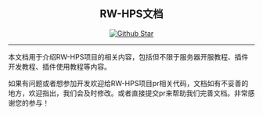 <div align="center">
<H2> RW-HPS文档 </H2>

[![Github Star](https://img.shields.io/github/stars/RW-HPS/RW-HPS.svg)](https://github.com/RW-HPS/RW-HPS)

</div>

---

本文档用于介绍RW-HPS项目的相关内容，包括但不限于服务器开服教程、插件开发教程、插件使用教程等内容。

如果有问题或者想参加开发欢迎给RW-HPS项目pr相关代码，文档如有不妥善的地方，欢迎指出，我们会及时修改。或者直接提交pr来帮助我们完善文档。非常感谢您的参与！